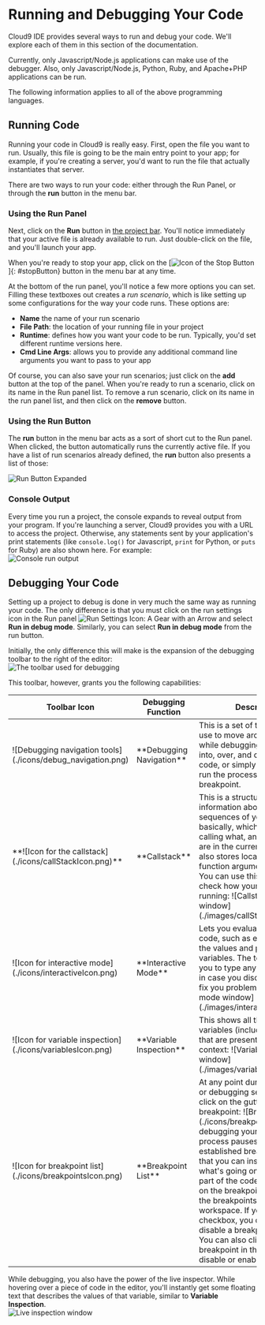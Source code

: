 # Running and Debugging Your Code

Cloud9 IDE provides several ways to run and debug your code. We'll explore each of them in this section of the documentation.

Currently, only Javascript/Node.js applications can make use of the debugger. Also, only Javascript/Node.js, Python, Ruby, and Apache+PHP applications can be run.

The following information applies to all of the above programming languages.

## Running Code

Running your code in Cloud9 is really easy. First, open the file you want to run. Usually, this file is going to be the main entry point to your app; for example, if you're creating a server, you'd want to run the file that actually instantiates that server.

There are two ways to run your code: either through the Run Panel, or through the **run** button in the menu bar.

### Using the Run Panel

Next, click on the **Run** button in [the project bar](./project_bar.html). You'll notice immediately that your active file is already available to run. Just double-click on the file, and you'll launch your app.

When you're ready to stop your app, click on the [![Icon of the Stop Button](./icons/stop_button.png)]{: #stopButton} button in the menu bar at any time.

At the bottom of the run panel, you'll notice a few more options you can set. Filling these textboxes out creates a _run scenario_, which is like setting up some configurations for the way your code runs. These options are:

* **Name** the name of your run scenario
* **File Path**: the location of your running file in your project
* **Runtime**: defines how you want your code to be run. Typically, you'd set different runtime versions here.
* **Cmd Line Args**: allows you to provide any additional command line arguments you want to pass to your app

Of course, you can also save your run scenarios; just click on the **add** button at the top of the panel. When you're ready to run a scenario, click on its name in the Run panel list. To remove a run scenario, click on its name in the run panel list, and then click on the **remove** button. 

### Using the Run Button

The **run** button in the menu bar acts as a sort of short cut to the Run panel. When clicked, the button automatically runs the currently active file. If you have a list of run scenarios already defined, the **run** button also presents a list of those:

![Run Button Expanded](./images/run_debug_menu_button.png)

### Console Output

Every time you run a project, the console expands to reveal output from your program. If you're launching a server, Cloud9 provides you with a URL to access the project. Otherwise, any statements sent by your application's print statements (like `console.log()` for Javascript, `print` for Python, or `puts` for Ruby) are also shown here. For example:  
![Console run output](./images/runOutput.png)

## Debugging Your Code

Setting up a project to debug is done in very much the same way as running your code. The only difference is that you must click on the run settings icon in the Run panel ![Run Settings Icon: A Gear with an Arrow](./icons/runSettingsIcon.png) and select **Run in debug mode**. Similarly, you can select **Run in debug mode** from the run button.

Initially, the only difference this will make is the expansion of the debugging toolbar to the right of the editor:  
![The toolbar used for debugging](./images/tool_bar.png)

This toolbar, however, grants you the following capabilities:

<div markdown="1">
<table class="table table-striped table-bordered">
  <thead>
    <tr>
      <th>Toolbar Icon</th>
      <th>Debugging Function</th>
      <th>Description</th>
    </tr>
  </thead>
  <tbody>
    <tr>
      <td class="debug_tools">![Debugging navigation tools](./icons/debug_navigation.png)</td>
      <td>**Debugging Navigation**</td>
      <td>This is a set of tools you can use to move around your code while debugging. You can step into, over, and out of your code, or simply press play to run the process until the next breakpoint.</td>
    </tr>
    <tr>
      <td>**![Icon for the callstack](./icons/callStackIcon.png)**</td>
      <td>**Callstack**</td>
      <td>This is a structured list of information about the sequences of your code--basically, which functions are calling what, and where you are in the current process. It also stores local variables and function arguments, if present. You can use this feature to check how your code is running:  
      	![Callstack menu window](./images/callStack.png)</td>
    </tr>
     <tr>
      <td>![Icon for interactive mode](./icons/interactiveIcon.png)</td>
      <td>**Interactive Mode**</td>
      <td>Lets you evaluate a piece of code, such as expressions or the values and properties of variables. The text field allows you to type any code you want, in case you discover a way to fix you problem:
![Interactive mode window](./images/interactiveMenu.png)</td>
    </tr>
     <tr>
      <td>![Icon for variable inspection](./icons/variablesIcon.png)</td>
      <td>**Variable Inspection**</td>
      <td>This shows all the related variables (including functions) that are present in the current context:
![Variable inspection window](./images/variablesMenu.png)  </td>
    </tr>
     <tr>
      <td>![Icon for breakpoint list](./icons/breakpointsIcon.png)</td>
      <td>**Breakpoint List**</td>
      <td>At any point during your coding or debugging session, you can click on the gutter to apply a breakpoint: ![Breakpoint Icon](./icons/breakpoint.png). When debugging your code, the process pauses at your established breakpoints, so that you can inspect closely what's going on in a certain part of the code. You can click on the breakpoint list to view all the breakpoints in your workspace. If you click on the checkbox, you can enable or disable a breakpoint as well. You can also click on a breakpoint in the gutter to disable or enable it.</td>
    </tr>
  </tbody>
</table>
</div>


While debugging, you also have the power of the live inspector. While hovering over a piece of code in the editor, you'll instantly get some floating text that describes the values of that variable, similar to **Variable Inspection**.  
![Live inspection window](./images/debugLiveInspector.png)  

